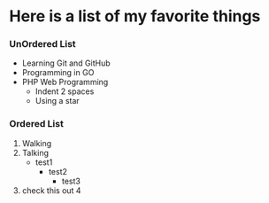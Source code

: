 # Here is a list of my favorite things
### UnOrdered List
- Learning Git and GitHub
- Programming in GO
- PHP Web Programming
  - Indent 2 spaces
  * Using a star

### Ordered List
1. Walking
2. Talking
   - test1
     - test2
       - test3
3. check this out 4
     
